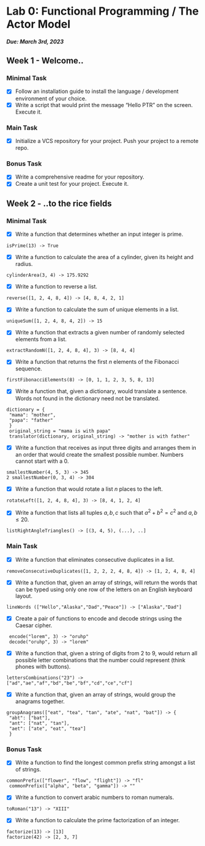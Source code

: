 # Lab 0: Functional Programming / The Actor Model

##### Due: March 3rd, 2023

## Week 1 - Welcome..

### Minimal Task

- [x] Follow an installation guide to install the language / development environment of your choice.
- [x] Write a script that would print the message “Hello PTR” on the screen.
Execute it.

### Main Task 

- [x] Initialize a VCS repository for your project. Push your project to a remote repo.

### Bonus Task

- [x] Write a comprehensive readme for your repository.
- [x] Create a unit test for your project. Execute it.

## Week 2 - ..to the rice fields 

### Minimal Task

- [x] Write a function that determines whether an input integer is prime.
```
isPrime(13) -> True
```
- [x] Write a function to calculate the area of a cylinder, given its height and
radius.
```
cylinderArea(3, 4) -> 175.9292
```
- [x] Write a function to reverse a list.
```
reverse([1, 2, 4, 8, 4]) -> [4, 8, 4, 2, 1]
```
- [x] Write a function to calculate the sum of unique elements in a list.
```
uniqueSum([1, 2, 4, 8, 4, 2]) -> 15
```
- [x] Write a function that extracts a given number of randomly selected elements
from a list.
```
extractRandomN([1, 2, 4, 8, 4], 3) -> [8, 4, 4]
```
- [x] Write a function that returns the first $n$ elements of the Fibonacci sequence.
```
firstFibonacciElements(8) -> [0, 1, 1, 2, 3, 5, 8, 13]
```
- [x] Write a function that, given a dictionary, would translate a sentence. Words
not found in the dictionary need not be translated.
```
dictionary = {
 "mama": "mother",
 "papa": "father"
 }
 original_string = "mama is with papa"
 translator(dictionary, original_string) -> "mother is with father"
```
- [x] Write a function that receives as input three digits and arranges them in an order that would create the smallest possible number. Numbers cannot start with a 0.
```
smallestNumber(4, 5, 3) -> 345
2 smallestNumber(0, 3, 4) -> 304
```
- [x] Write a function that would rotate a list $n$ places to the left.
```
rotateLeft([1, 2, 4, 8, 4], 3) -> [8, 4, 1, 2, 4]
```
- [x] Write a function that lists all tuples $a, b, c$ such that $a^2+b^2=c^2$ and $a,b\leq 20$.
```
listRightAngleTriangles() -> [(3, 4, 5), (...), ..]
```

### Main Task 

- [x] Write a function that eliminates consecutive duplicates in a list.
```
removeConsecutiveDuplicates([1, 2, 2, 2, 4, 8, 4]) -> [1, 2, 4, 8, 4]
```
- [x] Write a function that, given an array of strings, will return the words that can be typed using only one row of the letters on an English keyboard layout.
```
lineWords (["Hello","Alaska","Dad","Peace"]) -> ["Alaska","Dad"]
```
- [x] Create a pair of functions to encode and decode strings using the Caesar cipher.
```
 encode("lorem", 3) -> "oruhp"
 decode("oruhp", 3) -> "lorem"
```
- [x] Write a function that, given a string of digits from 2 to 9, would return all possible letter combinations that the number could represent (think phones with buttons).
```
lettersCombinations("23") -> ["ad","ae","af","bd","be","bf","cd","ce","cf"]
```
- [x] Write a function that, given an array of strings, would group the anagrams together.
```
groupAnagrams(["eat", "tea", "tan", "ate", "nat", "bat"]) -> {
 "abt": ["bat"],
 "ant": ["nat", "tan"],
 "aet": ["ate", "eat", "tea"]
 }
```

### Bonus Task

- [x] Write a function to find the longest common prefix string amongst a list of strings.
```
commonPrefix(["flower", "flow", "flight"]) -> "fl"
 commonPrefix(["alpha", "beta", "gamma"]) -> ""
```
- [x] Write a function to convert arabic numbers to roman numerals.
```
toRoman("13") -> "XIII"
```
- [x] Write a function to calculate the prime factorization of an integer.
```
factorize(13) -> [13]
factorize(42) -> [2, 3, 7]
```